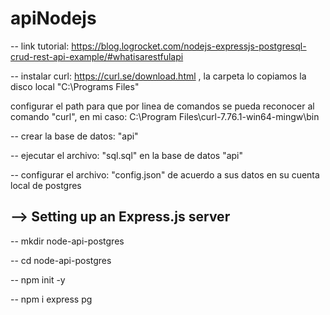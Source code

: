 # apiNodejs
-- link tutorial: https://blog.logrocket.com/nodejs-expressjs-postgresql-crud-rest-api-example/#whatisarestfulapi


-- instalar curl: https://curl.se/download.html , la carpeta lo copiamos la disco local "C:\Programs Files"

  configurar el path para que por linea de comandos se pueda reconocer al comando "curl", en mi caso: C:\Program Files\curl-7.76.1-win64-mingw\bin

-- crear la base de datos: "api"

-- ejecutar el archivo: "sql.sql" en la base de datos "api"

-- configurar el archivo: "config.json" de acuerdo a sus datos en su cuenta local de postgres



--> Setting up an Express.js server
-----------------------------------

-- mkdir node-api-postgres

-- cd node-api-postgres

-- npm init -y

-- npm i express pg
